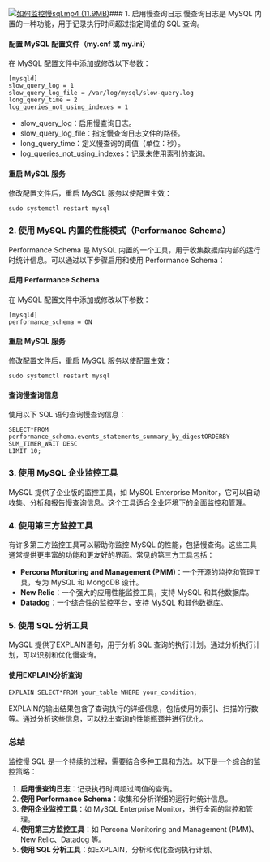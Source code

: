 [![如何监控慢sql.mp4 (11.9MB)](https://gw.alipayobjects.com/mdn/prod_resou/afts/img/A*NNs6TKOR3isAAAAAAAAAAABkARQnAQ)](https://www.yuque.com/docs/176646015?_lake_card=%7B%22status%22%3A%22done%22%2C%22name%22%3A%22%E5%A6%82%E4%BD%95%E7%9B%91%E6%8E%A7%E6%85%A2sql.mp4%22%2C%22size%22%3A12473265%2C%22taskId%22%3A%22u97bfd8b1-d00e-4988-88a5-649bfa4a129%22%2C%22taskType%22%3A%22upload%22%2C%22url%22%3Anull%2C%22cover%22%3Anull%2C%22videoId%22%3A%22inputs%2Fprod%2Fyuque%2F2024%2F29413969%2Fmp4%2F1720455818922-9d44ada3-634d-444d-b180-34ef28f11ed4.mp4%22%2C%22download%22%3Afalse%2C%22__spacing%22%3A%22both%22%2C%22id%22%3A%22TqkfW%22%2C%22margin%22%3A%7B%22top%22%3Atrue%2C%22bottom%22%3Atrue%7D%2C%22card%22%3A%22video%22%7D#TqkfW)### 1. 启用慢查询日志
慢查询日志是 MySQL 内置的一种功能，用于记录执行时间超过指定阈值的 SQL 查询。
#### 配置 MySQL 配置文件（my.cnf 或 my.ini）
在 MySQL 配置文件中添加或修改以下参数：
```
[mysqld]
slow_query_log = 1
slow_query_log_file = /var/log/mysql/slow-query.log
long_query_time = 2
log_queries_not_using_indexes = 1
```

- slow_query_log：启用慢查询日志。
- slow_query_log_file：指定慢查询日志文件的路径。
- long_query_time：定义慢查询的阈值（单位：秒）。
- log_queries_not_using_indexes：记录未使用索引的查询。
#### 重启 MySQL 服务
修改配置文件后，重启 MySQL 服务以使配置生效：
```
sudo systemctl restart mysql
```
### 2. 使用 MySQL 内置的性能模式（Performance Schema）
Performance Schema 是 MySQL 内置的一个工具，用于收集数据库内部的运行时统计信息。可以通过以下步骤启用和使用 Performance Schema：
#### 启用 Performance Schema
在 MySQL 配置文件中添加或修改以下参数：
```
[mysqld]
performance_schema = ON
```
#### 重启 MySQL 服务
修改配置文件后，重启 MySQL 服务以使配置生效：
```
sudo systemctl restart mysql
```
#### 查询慢查询信息
使用以下 SQL 语句查询慢查询信息：
```
SELECT*FROM performance_schema.events_statements_summary_by_digestORDERBY SUM_TIMER_WAIT DESC
LIMIT 10;
```
### 3. 使用 MySQL 企业监控工具
MySQL 提供了企业版的监控工具，如 MySQL Enterprise Monitor，它可以自动收集、分析和报告慢查询信息。这个工具适合企业环境下的全面监控和管理。
### 4. 使用第三方监控工具
有许多第三方监控工具可以帮助你监控 MySQL 的性能，包括慢查询。这些工具通常提供更丰富的功能和更友好的界面。常见的第三方工具包括：

- **Percona Monitoring and Management (PMM)**：一个开源的监控和管理工具，专为 MySQL 和 MongoDB 设计。
- **New Relic**：一个强大的应用性能监控工具，支持 MySQL 和其他数据库。
- **Datadog**：一个综合性的监控平台，支持 MySQL 和其他数据库。
### 5. 使用 SQL 分析工具
MySQL 提供了EXPLAIN语句，用于分析 SQL 查询的执行计划。通过分析执行计划，可以识别和优化慢查询。
#### 使用EXPLAIN分析查询
```
EXPLAIN SELECT*FROM your_table WHERE your_condition;
```
EXPLAIN的输出结果包含了查询执行的详细信息，包括使用的索引、扫描的行数等。通过分析这些信息，可以找出查询的性能瓶颈并进行优化。
### 总结
监控慢 SQL 是一个持续的过程，需要结合多种工具和方法。以下是一个综合的监控策略：

1. **启用慢查询日志**：记录执行时间超过阈值的查询。
2. **使用 Performance Schema**：收集和分析详细的运行时统计信息。
3. **使用企业监控工具**：如 MySQL Enterprise Monitor，进行全面的监控和管理。
4. **使用第三方监控工具**：如 Percona Monitoring and Management (PMM)、New Relic、Datadog 等。
5. **使用 SQL 分析工具**：如EXPLAIN，分析和优化查询执行计划。
